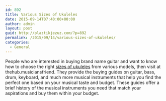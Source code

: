 ```yaml
---
id: 892
title: Various Sizes of Ukuleles
date: 2015-09-14T07:40:00+00:00
author: admin
layout: post
guid: http://plaztikjezuz.com/?p=892
permalink: /2015/09/14/various-sizes-of-ukuleles/
categories:
  - General
---
```

People who are interested in buying brand name guitar and want to know how to choose the right [sizes of ukuleles](http://thehub.musiciansfriend.com/folk-instrument-buying-guides/ukuleles-how-to-choose) from various models, then visit at thehub.musiciansfriend. They provide the buying guides on guitar, bass, drum, keyboard, and much more musical instruments that help you find the perfect one based on your musical taste and budget. These guides offer a brief history of the musical instruments you need that match your aspirations and buy them within your budget.